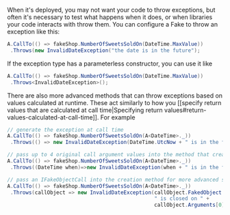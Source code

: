 When it's deployed, you may not want your code to throw exceptions, but often it's necessary to test what happens when it does, or when libraries your code interacts with throw them. You can configure a Fake to throw an exception like this:

```csharp
A.CallTo(() => fakeShop.NumberOfSweetsSoldOn(DateTime.MaxValue))
 .Throws(new InvalidDateException("the date is in the future");
```

If the exception type has a parameterless constructor, you can use it like

```csharp
A.CallTo(() => fakeShop.NumberOfSweetsSoldOn(DateTime.MaxValue))
 .Throws<InvalidDateException>();
```

There are also more advanced methods that can throw exceptions based on values calculated at runtime. These act similarly to how you [[specify return values that are calculated at call time|Specifying return values#return-values-calculated-at-call-time]]. For example

```csharp
// generate the exception at call time
A.CallTo(() => fakeShop.NumberOfSweetsSoldOn(A<DateTime>._))
 .Throws(() => new InvalidDateException(DateTime.UtcNow + " is in the future");

// pass up to 4 original call argument values into the method that creates the exception
A.CallTo(() => fakeShop.NumberOfSweetsSoldOn(A<DateTime>._))
 .Throws((DateTime when)=>new InvalidDateException(when + " is in the future");

// pass an IFakeObjectCall into the creation method for more advanced scenarios
A.CallTo(() => fakeShop.NumberOfSweetsSoldOn(A<DateTime>._))
 .Throws(callObject => new InvalidDateException(callObject.FakedObject +
                                                " is closed on " +
                                                callObject.Arguments[0]));
```
